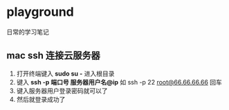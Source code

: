 # playground

日常的学习笔记

## mac ssh 连接云服务器

1. 打开终端键入 __sudo su -__ 进入根目录
2. 键入 __ssh -p 端口号 服务器用户名@ip__ 如 ssh -p 22 root@66.66.66.66 回车 
3. 键入服务器用户登录密码就可以了
4. 然后就登录成功了





